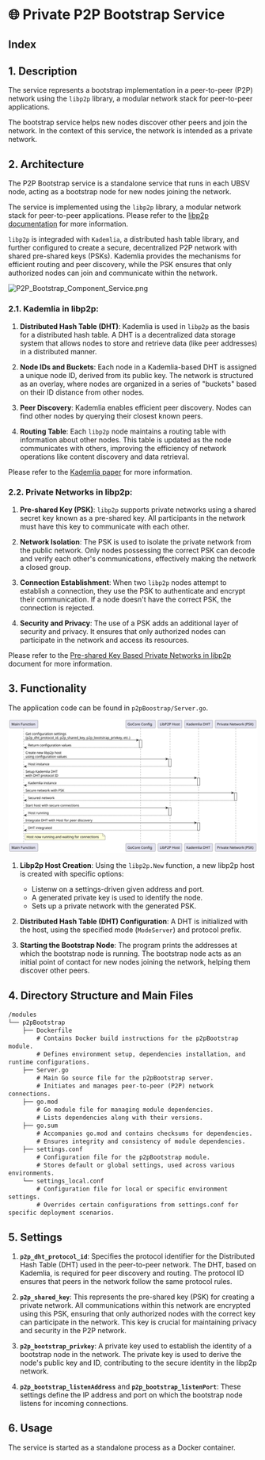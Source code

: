 # 🌐 Private P2P Bootstrap Service

## Index


## 1. Description

The service represents a bootstrap implementation in a peer-to-peer (P2P) network using the `libp2p` library, a modular network stack for peer-to-peer applications.

The bootstrap service helps new nodes discover other peers and join the network. In the context of this service, the network is intended as a private network.


## 2. Architecture

The P2P Bootstrap service is a standalone service that runs in each UBSV node, acting as a bootstrap node for new nodes joining the network.

The service is implemented using the `libp2p` library, a modular network stack for peer-to-peer applications. Please refer to the [libp2p documentation](https://docs.libp2p.io/concepts/introduction/overview/) for more information.

`libp2p` is integraded with `Kademlia`, a distributed hash table library, and further configured to create a secure, decentralized P2P network with shared pre-shared keys (PSKs). Kademlia provides the mechanisms for efficient routing and peer discovery, while the PSK ensures that only authorized nodes can join and communicate within the network.

![P2P_Bootstrap_Component_Service.png](img%2FP2P_Bootstrap_Component_Service.png)


### 2.1. Kademlia in libp2p:

1. **Distributed Hash Table (DHT)**: Kademlia is used in `libp2p` as the basis for a distributed hash table. A DHT is a decentralized data storage system that allows nodes to store and retrieve data (like peer addresses) in a distributed manner.

2. **Node IDs and Buckets**: Each node in a Kademlia-based DHT is assigned a unique node ID, derived from its public key. The network is structured as an overlay, where nodes are organized in a series of "buckets" based on their ID distance from other nodes.

3. **Peer Discovery**: Kademlia enables efficient peer discovery. Nodes can find other nodes by querying their closest known peers.

4. **Routing Table**: Each `libp2p` node maintains a routing table with information about other nodes. This table is updated as the node communicates with others, improving the efficiency of network operations like content discovery and data retrieval.

Please refer to the [Kademlia paper](https://pdos.csail.mit.edu/~petar/papers/maymounkov-kademlia-lncs.pdf) for more information.

### 2.2. Private Networks in libp2p:

1. **Pre-shared Key (PSK)**: `libp2p` supports private networks using a shared secret key known as a pre-shared key. All participants in the network must have this key to communicate with each other.

2. **Network Isolation**: The PSK is used to isolate the private network from the public network. Only nodes possessing the correct PSK can decode and verify each other's communications, effectively making the network a closed group.

3. **Connection Establishment**: When two `libp2p` nodes attempt to establish a connection, they use the PSK to authenticate and encrypt their communication. If a node doesn't have the correct PSK, the connection is rejected.

4. **Security and Privacy**: The use of a PSK adds an additional layer of security and privacy. It ensures that only authorized nodes can participate in the network and access its resources.

Please refer to the [Pre-shared Key Based Private Networks in libp2p](https://github.com/libp2p/specs/blob/master/pnet/Private-Networks-PSK-V1.md) document for more information.



## 3. Functionality

The application code can be found in `p2pBoostrap/Server.go`.

![p2pBootstrap.svg](img%2Fplantuml%2Fp2pBootstrap%2Fp2pBootstrap.svg)


1. **Libp2p Host Creation**: Using the `libp2p.New` function, a new libp2p host is created with specific options:
   - Listenw on a settings-driven given address and port.
   - A generated private key is used to identify the node.
   - Sets up a private network with the generated PSK.

2. **Distributed Hash Table (DHT) Configuration**: A DHT is initialized with the host, using the specified mode (`ModeServer`) and protocol prefix.

3. **Starting the Bootstrap Node**: The program prints the addresses at which the bootstrap node is running. The bootstrap node acts as an initial point of contact for new nodes joining the network, helping them discover other peers.


## 4. Directory Structure and Main Files

```
/modules
└── p2pBootstrap
    ├── Dockerfile
        # Contains Docker build instructions for the p2pBootstrap module.
        # Defines environment setup, dependencies installation, and runtime configurations.
    ├── Server.go
        # Main Go source file for the p2pBootstrap server.
        # Initiates and manages peer-to-peer (P2P) network connections.
    ├── go.mod
        # Go module file for managing module dependencies.
        # Lists dependencies along with their versions.
    ├── go.sum
        # Accompanies go.mod and contains checksums for dependencies.
        # Ensures integrity and consistency of module dependencies.
    ├── settings.conf
        # Configuration file for the p2pBootstrap module.
        # Stores default or global settings, used across various environments.
    └── settings_local.conf
        # Configuration file for local or specific environment settings.
        # Overrides certain configurations from settings.conf for specific deployment scenarios.
```


## 5. Settings

1. **`p2p_dht_protocol_id`**: Specifies the protocol identifier for the Distributed Hash Table (DHT) used in the peer-to-peer network. The DHT, based on Kademlia, is required for peer discovery and routing. The protocol ID ensures that peers in the network follow the same protocol rules.

2. **`p2p_shared_key`**: This represents the pre-shared key (PSK) for creating a private network. All communications within this network are encrypted using this PSK, ensuring that only authorized nodes with the correct key can participate in the network. This key is crucial for maintaining privacy and security in the P2P network.

3. **`p2p_bootstrap_privkey`**: A private key used to establish the identity of a bootstrap node in the network. The private key is used to derive the node's public key and ID, contributing to the secure identity in the libp2p network.

4. **`p2p_bootstrap_listenAddress`** and **`p2p_bootstrap_listenPort`**: These settings define the IP address and port on which the bootstrap node listens for incoming connections.


## 6. Usage

The service is started as a standalone process as a Docker container.
